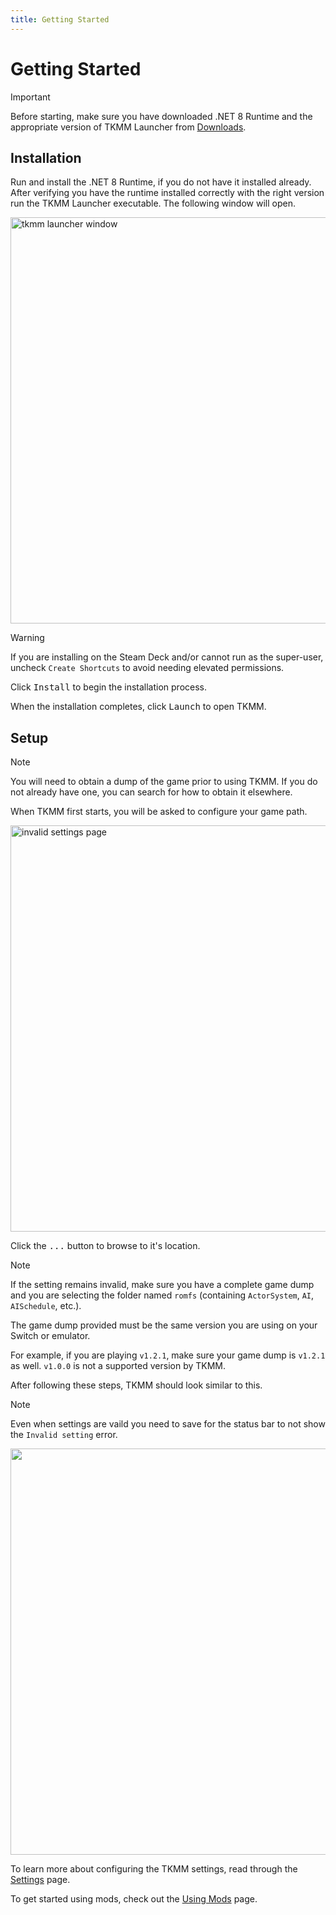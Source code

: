 ```yaml
---
title: Getting Started
---
```


# Getting Started

> [!IMPORTANT]
> Before starting, make sure you have downloaded .NET 8 Runtime and the appropriate version of TKMM Launcher from [Downloads](../downloads).

## Installation

Run and install the .NET 8 Runtime, if you do not have it installed already.
After verifying you have the runtime installed correctly with the right version run the TKMM Launcher executable. The following window will open.

<p>
    <img width="650" src="./images/Launcher.png" alt="tkmm launcher window">
</p>

> [!WARNING]
> If you are installing on the Steam Deck and/or cannot run as the super-user, uncheck `Create Shortcuts` to avoid needing elevated permissions.

Click <kbd>Install</kbd> to begin the installation process.

When the installation completes, click <kbd>Launch</kbd> to open TKMM.

## Setup

> [!NOTE]
> You will need to obtain a dump of the game prior to using TKMM. If you do not already have one, you can search for how to obtain it elsewhere.

When TKMM first starts, you will be asked to configure your game path. 

<p>
    <img width="650" src="./images/Settings_NoGamePath.png" alt="invalid settings page">
</p>

Click the <kbd>...</kbd> button to browse to it's location.

> [!NOTE]
> If the setting remains invalid, make sure you have a complete game dump and you are selecting the folder named `romfs` (containing `ActorSystem`, `AI`, `AISchedule`, etc.).
>
> The game dump provided must be the same version you are using on your Switch or emulator.
>
> For example, if you are playing `v1.2.1`, make sure your game dump is `v1.2.1` as well. `v1.0.0` is not a supported version by TKMM.

After following these steps, TKMM should look similar to this.

> [!NOTE]
> Even when settings are vaild you need to save for the status bar to not show the `Invalid setting` error.

<p>
    <img width="650" src="./images/Settings_WithGamePath.png">
</p>

To learn more about configuring the TKMM settings, read through the [Settings](./settings) page.

To get started using mods, check out the [Using Mods](./using-mods) page.
